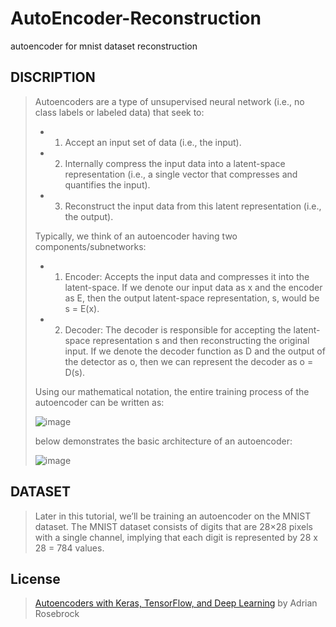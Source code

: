 # AutoEncoder-Reconstruction
autoencoder for mnist dataset reconstruction

## DISCRIPTION
> Autoencoders are a type of unsupervised neural network (i.e., no class labels or labeled data) that seek to:
>
> * 1. Accept an input set of data (i.e., the input).
> 
> * 2. Internally compress the input data into a latent-space representation (i.e., a single vector that compresses and quantifies the input).
>
> * 3. Reconstruct the input data from this latent representation (i.e., the output).
> 
> Typically, we think of an autoencoder having two components/subnetworks:
> 
> * 1. Encoder: Accepts the input data and compresses it into the latent-space. If we denote our input data as x and the encoder as E, then the output latent-space representation, s, would be s = E(x).
> 
> * 2. Decoder: The decoder is responsible for accepting the latent-space representation s and then reconstructing the original input. If we denote the decoder function as D and the output of the detector as o, then we can represent the decoder as o = D(s).
> 
> Using our mathematical notation, the entire training process of the autoencoder can be written as:
> 
> ![image](https://user-images.githubusercontent.com/53394692/111267391-18ae3b80-8641-11eb-84ea-6f39cca15b1e.png)
>
> below demonstrates the basic architecture of an autoencoder:
>
> ![image](https://user-images.githubusercontent.com/53394692/111267092-b9502b80-8640-11eb-92b1-89b1f8001c5e.png)

## DATASET  
> Later in this tutorial, we’ll be training an autoencoder on the MNIST dataset. The MNIST dataset consists of digits that are 28×28 pixels with a single channel, implying that each digit is represented by 28 x 28 = 784 values.




























## License
> [Autoencoders with Keras, TensorFlow, and Deep Learning](https://www.pyimagesearch.com/2020/02/17/autoencoders-with-keras-tensorflow-and-deep-learning/) by Adrian Rosebrock
